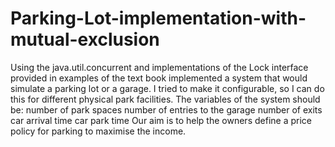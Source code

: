 # Parking-Lot-implementation-with-mutual-exclusion
Using the java.util.concurrent and implementations of the Lock interface provided in examples of the text book implemented a system that would simulate a parking lot or a garage. I tried to make it configurable, so I can do this for different physical park facilities. The variables of the system should be: number of park spaces number of entries to the garage number of exits car arrival time car park time Our aim is to help the owners define a price policy for parking to maximise the income.
